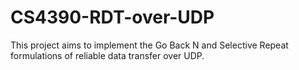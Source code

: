 # CS4390-RDT-over-UDP
This project aims to implement the Go Back N and Selective Repeat formulations of reliable data transfer over UDP.
